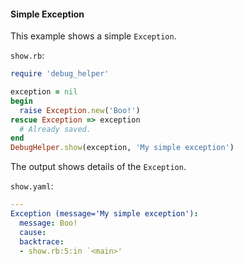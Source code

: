 #### Simple Exception

This example shows a simple ```Exception```.

```show.rb```:
```ruby
require 'debug_helper'

exception = nil
begin
  raise Exception.new('Boo!')
rescue Exception => exception
  # Already saved.
end
DebugHelper.show(exception, 'My simple exception')
```

The output shows details of the ```Exception```.

```show.yaml```:
```yaml
---
Exception (message='My simple exception'):
  message: Boo!
  cause: 
  backtrace:
  - show.rb:5:in `<main>'
```
